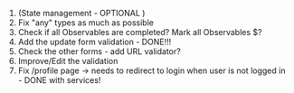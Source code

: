 1. (State management - OPTIONAL )
2. Fix "any" types as much as possible 
3. Check if all Observables are completed? Mark all Observables $?
4. Add the update form validation  - DONE!!!
5. Check the other forms - add URL validator?
6. Improve/Edit the validation
7. Fix /profile page -> needs to redirect to login when user is not logged in - DONE with services!
